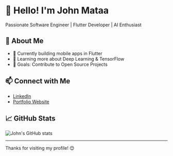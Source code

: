 # 👋 Hello! I'm John Mataa
Passionate Software Engineer | Flutter Developer | AI Enthusiast

## 🚀 About Me
- 🔭 Currently building mobile apps in Flutter
- 🌱 Learning more about Deep Learning & TensorFlow
- 🎯 Goals: Contribute to Open Source Projects

## 📫 Connect with Me
- [LinkedIn](https://linkedin.com/in/johnmataa)
- [Portfolio Website](https://johnmataa.dev)

## 📈 GitHub Stats
![John's GitHub stats](https://github-readme-stats.vercel.app/api?username=johnmataa&show_icons=true&theme=tokyonight)

---
Thanks for visiting my profile! 😊
